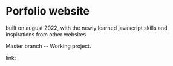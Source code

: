 # Porfolio website

built on august 2022, with the newly learned javascript skills and inspirations from other websites

Master branch -- Working project.

link:
